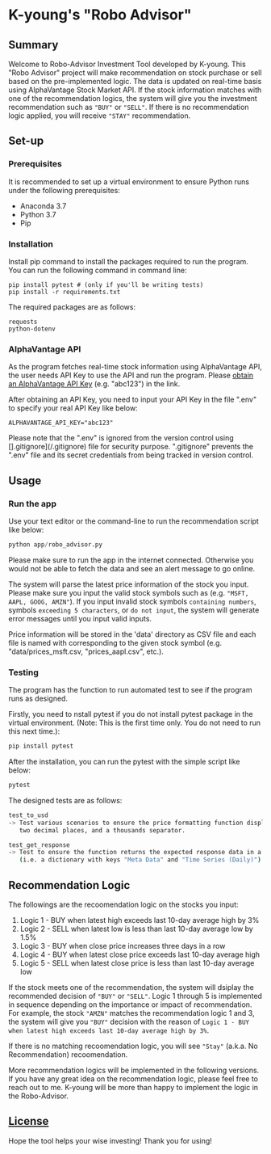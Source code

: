 # K-young's "Robo Advisor"

## Summary

Welcome to Robo-Advisor Investment Tool developed by K-young. This "Robo Advisor" project will make recommendation on stock purchase or sell based on the pre-implemented logic. The data is updated on real-time basis using AlphaVantage Stock Market API. If the stock information matches with one of the recommendation logics, the system will give you the investment recommendation such as `"BUY"` or `"SELL"`. If there is no recommendation logic applied, you will receive `"STAY"` recommendation.


## Set-up

### Prerequisites

It is recommended to set up a virtual environment to ensure Python runs under the following prerequisites:
  + Anaconda 3.7
  + Python 3.7
  + Pip

### Installation

Install pip command to install the packages required to run the program. You can run the following command in command line:
```
pip install pytest # (only if you'll be writing tests)
pip install -r requirements.txt
```

The required packages are as follows:
```
requests
python-dotenv
```

### AlphaVantage API

As the program fetches real-time stock information using AlphaVantage API, the user needs API Key to use the API and run the program. Please [obtain an AlphaVantage API Key](https://www.alphavantage.co/support/#api-key) (e.g. "abc123") in the link.

After obtaining an API Key, you need to input your API Key in the file ".env" to specify your real API Key like below:

    ALPHAVANTAGE_API_KEY="abc123"

Please note that the ".env" is ignored from the version control using [].gitignore](/.gitignore) file for security purpose. ".gitignore" prevents the ".env" file and its secret credentials from being tracked in version control. 


## Usage

### Run the app

Use your text editor or the command-line to run the recommendation script like below:

```py
python app/robo_advisor.py
```

Please make sure to run the app in the internet connected. Otherwise you would not be able to fetch the data and see an alert message to go online.

The system will parse the latest price information of the stock you input. Please make sure you input the valid stock symbols such as (e.g. `"MSFT, AAPL, GOOG, AMZN"`). If you input invalid stock symbols `containing numbers`, symbols `exceeding 5 characters`, or `do not input`, the system will generate error messages until you input valid inputs. 

Price information will be stored in the 'data' directory as CSV file and each file is named with corresponding to the given stock symbol (e.g. "data/prices_msft.csv, "prices_aapl.csv", etc.).

### Testing

The program has the function to run automated test to see if the program runs as designed. 

Firstly, you need to nstall pytest if you do not install pytest package in the virtual environment. 
    (Note: This is the first time only. You do not need to run this next time.):

```sh
pip install pytest
```

After the installation, you can run the pytest with the simple script like below:
```sh
pytest
```

The designed tests are as follows:
```sh
test_to_usd  
-> Test various scenarios to ensure the price formatting function displays a dollar sign, 
   two decimal places, and a thousands separator.

test_get_response
-> Test to ensure the function returns the expected response data in a usable format 
   (i.e. a dictionary with keys "Meta Data" and "Time Series (Daily)").
```

## Recommendation Logic

The followings are the recoomendation logic on the stocks you input:

  1. Logic 1 - BUY when latest high exceeds last 10-day average high by 3%
  2. Logic 2 - SELL when latest low is less than last 10-day average low by 1.5%
  3. Logic 3 - BUY when close price increases three days in a row
  4. Logic 4 - BUY when latest close price exceeds last 10-day average high
  5. Logic 5 - SELL when latest close price is less than last 10-day average low

If the stock meets one of the recommendation, the system will dsiplay the recommended decision of `"BUY"` or `"SELL"`. Logic 1 through 5 is implemented in sequence depending on the importance or impact of recommendation. For example, the stock `"AMZN"` matches the recommendation logic 1 and 3, the system will give you `"BUY"` decision with the reason of `Logic 1 - BUY when latest high exceeds last 10-day average high by 3%`. 

If there is no matching recoomendation logic, you will see `"Stay"` (a.k.a. No Recommendation) recoomendation.

More recommendation logics will be implemented in the following versions. If you have any great idea on the recommendation logic, please feel free to reach out to me. K-young will be more than happy to implement the logic in the Robo-Advisor. 

## [License](/LICENSE.md)

Hope the tool helps your wise investing! Thank you for using!
